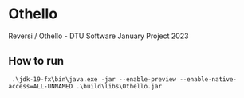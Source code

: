 # Othello
Reversi / Othello - DTU Software January Project 2023

## How to run

```shell
 .\jdk-19-fx\bin\java.exe -jar --enable-preview --enable-native-access=ALL-UNNAMED .\build\libs\Othello.jar
```